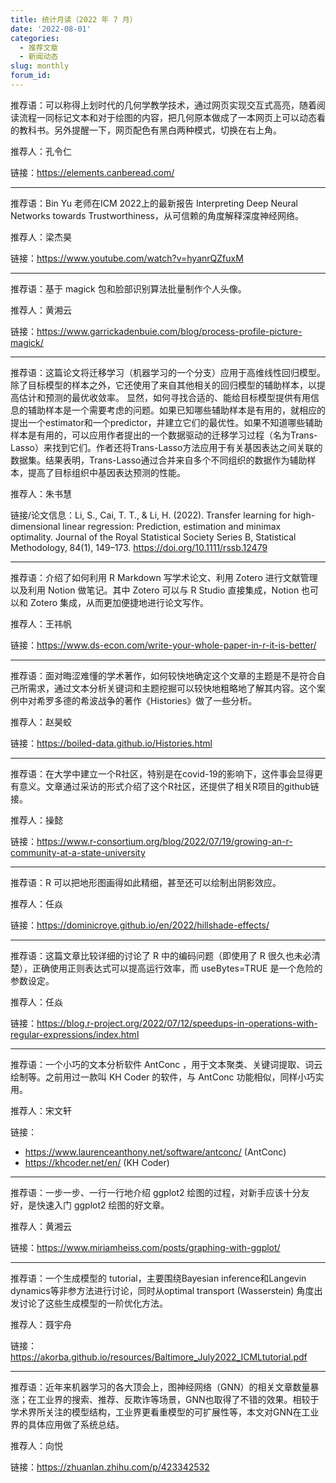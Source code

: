 ```yaml
---
title: 统计月读（2022 年 7 月）
date: '2022-08-01'
categories:
  - 推荐文章
  - 新闻动态
slug: monthly
forum_id: 
---
```


推荐语：可以称得上划时代的几何学教学技术，通过网页实现交互式高亮，随着阅读流程一同标记文本和对于绘图的内容，把几何原本做成了一本网页上可以动态看的教科书。另外提醒一下，网页配色有黑白两种模式，切换在右上角。

推荐人：孔令仁

链接：https://elements.canberead.com/

---

推荐语：Bin Yu 老师在ICM 2022上的最新报告 Interpreting Deep Neural Networks towards Trustworthiness，从可信赖的角度解释深度神经网络。

推荐人：梁杰昊

链接：https://www.youtube.com/watch?v=hyanrQZfuxM

---

推荐语：基于 magick 包和脸部识别算法批量制作个人头像。

推荐人：黄湘云

链接：https://www.garrickadenbuie.com/blog/process-profile-picture-magick/

---

推荐语：这篇论文将迁移学习（机器学习的一个分支）应用于高维线性回归模型。除了目标模型的样本之外，它还使用了来自其他相关的回归模型的辅助样本，以提高估计和预测的最优收敛率。 显然，如何寻找合适的、能给目标模型提供有用信息的辅助样本是一个需要考虑的问题。如果已知哪些辅助样本是有用的，就相应的提出一个estimator和一个predictor，并建立它们的最优性。如果不知道哪些辅助样本是有用的，可以应用作者提出的一个数据驱动的迁移学习过程（名为Trans-Lasso）来找到它们。作者还将Trans-Lasso方法应用于有关基因表达之间关联的数据集。结果表明，Trans-Lasso通过合并来自多个不同组织的数据作为辅助样本，提高了目标组织中基因表达预测的性能。

推荐人：朱书慧

链接/论文信息：Li, S., Cai, T. T., & Li, H. (2022). Transfer learning for high-dimensional linear regression: Prediction, estimation and minimax optimality. Journal of the Royal Statistical Society Series B, Statistical Methodology, 84(1), 149–173. https://doi.org/10.1111/rssb.12479

---

推荐语：介绍了如何利用 R Markdown 写学术论文、利用 Zotero 进行文献管理以及利用 Notion 做笔记。其中 Zotero 可以与 R Studio 直接集成，Notion 也可以和 Zotero 集成，从而更加便捷地进行论文写作。

推荐人：王祎帆

链接：https://www.ds-econ.com/write-your-whole-paper-in-r-it-is-better/

---

推荐语：面对晦涩难懂的学术著作，如何较快地确定这个文章的主题是不是符合自己所需求，通过文本分析关键词和主题挖掘可以较快地粗略地了解其内容。这个案例中对希罗多德的希波战争的著作《Histories》做了一些分析。

推荐人：赵昊蛟

链接：https://boiled-data.github.io/Histories.html

---

推荐语：在大学中建立一个R社区，特别是在covid-19的影响下，这件事会显得更有意义。文章通过采访的形式介绍了这个R社区，还提供了相关R项目的github链接。

推荐人：操懿

链接：https://www.r-consortium.org/blog/2022/07/19/growing-an-r-community-at-a-state-university

---

推荐语：R 可以把地形图画得如此精细，甚至还可以绘制出阴影效应。

推荐人：任焱

链接：https://dominicroye.github.io/en/2022/hillshade-effects/

---

推荐语：这篇文章比较详细的讨论了 R 中的编码问题（即使用了 R 很久也未必清楚），正确使用正则表达式可以提高运行效率，而 useBytes=TRUE 是一个危险的参数设定。

推荐人：任焱

链接：https://blog.r-project.org/2022/07/12/speedups-in-operations-with-regular-expressions/index.html

---

推荐语：一个小巧的文本分析软件 AntConc ，用于文本聚类、关键词提取、词云绘制等。之前用过一款叫 KH Coder 的软件，与 AntConc 功能相似，同样小巧实用。

推荐人：宋文轩

链接：

- https://www.laurenceanthony.net/software/antconc/ (AntConc)
- https://khcoder.net/en/ (KH Coder)

---

推荐语：一步一步、一行一行地介绍 ggplot2 绘图的过程，对新手应该十分友好，是快速入门 ggplot2 绘图的好文章。

推荐人：黄湘云

链接：https://www.miriamheiss.com/posts/graphing-with-ggplot/

---

推荐语：一个生成模型的 tutorial，主要围绕Bayesian inference和Langevin dynamics等非参方法进行讨论，同时从optimal transport (Wasserstein) 角度出发讨论了这些生成模型的一阶优化方法。

推荐人：聂宇舟

链接：https://akorba.github.io/resources/Baltimore_July2022_ICMLtutorial.pdf

---

推荐语：近年来机器学习的各大顶会上，图神经网络（GNN）的相关文章数量暴涨；在工业界的搜索、推荐、反欺诈等场景，GNN也取得了不错的效果。相较于学术界所关注的模型结构，工业界更看重模型的可扩展性等，本文对GNN在工业界的具体应用做了系统总结。

推荐人：向悦

链接：https://zhuanlan.zhihu.com/p/423342532
